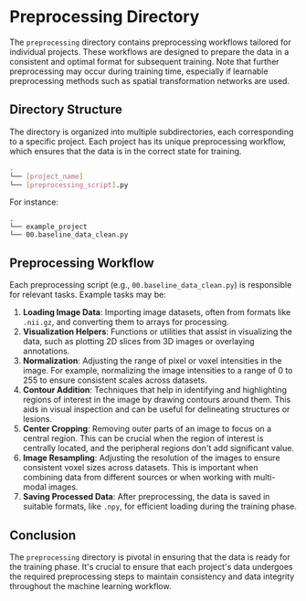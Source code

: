 # Preprocessing Directory

The `preprocessing` directory contains preprocessing workflows tailored for individual projects. These workflows are designed to prepare the data in a consistent and optimal format for subsequent training. Note that further preprocessing may occur during training time, especially if learnable preprocessing methods such as spatial transformation networks are used.

## Directory Structure

The directory is organized into multiple subdirectories, each corresponding to a specific project. Each project has its unique preprocessing workflow, which ensures that the data is in the correct state for training.

```sh
.
└── [project_name]
└── [preprocessing_script].py
```

For instance:

```
.
└── example_project
└── 00.baseline_data_clean.py
```

## Preprocessing Workflow

Each preprocessing script (e.g., `00.baseline_data_clean.py`) is responsible for relevant tasks. Example tasks may be:

1. **Loading Image Data**: Importing image datasets, often from formats like `.nii.gz`, and converting them to arrays for processing.
2. **Visualization Helpers**: Functions or utilities that assist in visualizing the data, such as plotting 2D slices from 3D images or overlaying annotations.
3. **Normalization**: Adjusting the range of pixel or voxel intensities in the image. For example, normalizing the image intensities to a range of 0 to 255 to ensure consistent scales across datasets.
4. **Contour Addition**: Techniques that help in identifying and highlighting regions of interest in the image by drawing contours around them. This aids in visual inspection and can be useful for delineating structures or lesions.
5. **Center Cropping**: Removing outer parts of an image to focus on a central region. This can be crucial when the region of interest is centrally located, and the peripheral regions don't add significant value.
6. **Image Resampling**: Adjusting the resolution of the images to ensure consistent voxel sizes across datasets. This is important when combining data from different sources or when working with multi-modal images.
7. **Saving Processed Data**: After preprocessing, the data is saved in suitable formats, like `.npy`, for efficient loading during the training phase.

## Conclusion

The `preprocessing` directory is pivotal in ensuring that the data is ready for the training phase. It's crucial to ensure that each project's data undergoes the required preprocessing steps to maintain consistency and data integrity throughout the machine learning workflow.
